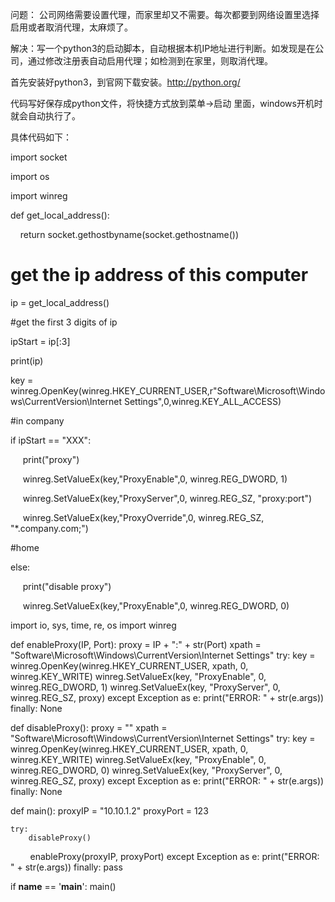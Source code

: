 问题： 公司网络需要设置代理，而家里却又不需要。每次都要到网络设置里选择启用或者取消代理，太麻烦了。

解决：写一个python3的启动脚本，自动根据本机IP地址进行判断。如发现是在公司，通过修改注册表自动启用代理；如检测到在家里，则取消代理。

首先安装好python3，到官网下载安装。http://python.org/

代码写好保存成python文件，将快捷方式放到菜单->启动 里面，windows开机时就会自动执行了。



具体代码如下：



import socket

import os

import winreg



def get_local_address():

    return socket.gethostbyname(socket.gethostname())

# get the ip address of this computer

ip = get_local_address()

#get the first 3 digits of ip

ipStart = ip[:3]

print(ip)

key = winreg.OpenKey(winreg.HKEY_CURRENT_USER,r"Software\Microsoft\Windows\CurrentVersion\Internet Settings",0,winreg.KEY_ALL_ACCESS) 

#in company

if ipStart == "XXX":

     print("proxy")

     winreg.SetValueEx(key,"ProxyEnable",0, winreg.REG_DWORD, 1)  

     winreg.SetValueEx(key,"ProxyServer",0, winreg.REG_SZ, "proxy:port") 

     winreg.SetValueEx(key,"ProxyOverride",0, winreg.REG_SZ, "*.company.com;<local>") 

#home

else:

     print("disable proxy")

     winreg.SetValueEx(key,"ProxyEnable",0, winreg.REG_DWORD, 0)  





import io, sys, time, re, os
import winreg


def enableProxy(IP, Port):
    proxy = IP + ":" + str(Port)
    xpath = "Software\Microsoft\Windows\CurrentVersion\Internet Settings"
    try:
        key = winreg.OpenKey(winreg.HKEY_CURRENT_USER, xpath, 0, winreg.KEY_WRITE)
        winreg.SetValueEx(key, "ProxyEnable", 0, winreg.REG_DWORD, 1)
        winreg.SetValueEx(key, "ProxyServer", 0, winreg.REG_SZ, proxy)
    except Exception as e:
        print("ERROR: " + str(e.args))
    finally:
        None

def disableProxy():
    proxy = ""
    xpath = "Software\Microsoft\Windows\CurrentVersion\Internet Settings"
    try:
        key = winreg.OpenKey(winreg.HKEY_CURRENT_USER, xpath, 0, winreg.KEY_WRITE)
        winreg.SetValueEx(key, "ProxyEnable", 0, winreg.REG_DWORD, 0)
        winreg.SetValueEx(key, "ProxyServer", 0, winreg.REG_SZ, proxy)
    except Exception as e:
        print("ERROR: " + str(e.args))
    finally:
        None

def main():
    proxyIP = "10.10.1.2"
    proxyPort = 123

    try:
        disableProxy()

        enableProxy(proxyIP, proxyPort)
    except Exception as e:
        print("ERROR: " + str(e.args))
    finally:
        pass


if __name__ == '__main__':
    main()









